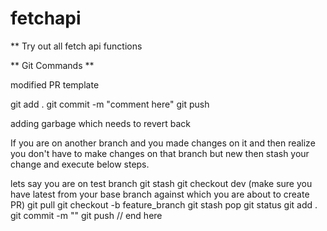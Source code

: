 # fetchapi

** Try out all fetch api functions

** Git Commands **

modified PR template

git add .
git commit -m "comment here"
git push

adding garbage which needs to revert back

If you are on another branch and you made changes on it and then realize you don't have to make changes on that branch but new
then stash your change and execute below steps.

lets say you are on test branch
git stash
git checkout dev (make sure you have latest from your base branch against which you are about to create PR)
git pull
git checkout -b feature_branch
git stash pop
git status
git add .
git commit -m ""
git push
// end here
